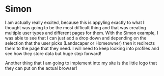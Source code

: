 # Simon

I am actually really excited, because this is appyling exactly to what I thought was going to be the most difficult thing and that was creating multiple user types and different pages for them. With the Simon example, I was able to see that I can just add a drop down and depending on the selection that the user picks (Landscaper or Homeowner) then it redirects them to the page that they need. I will need to keep looking into profiles and see how they store data but huge step forward!

Another thing that I am going to implement into my site is the little logo that they can put on the actual browser! 